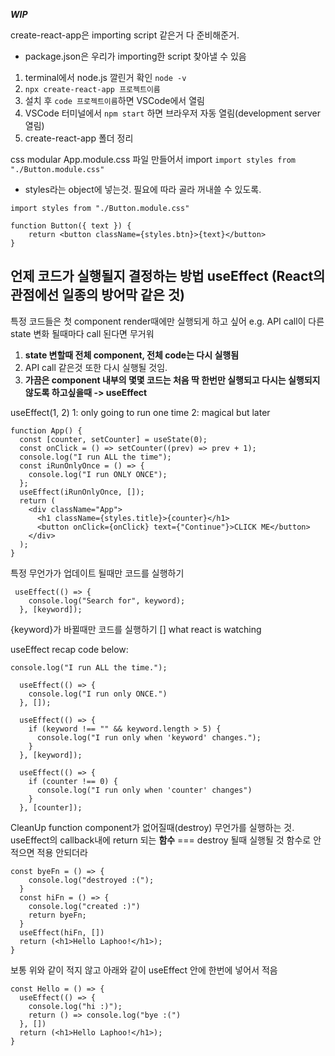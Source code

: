 ***WIP***

create-react-app은 importing script 같은거 다 준비해준거.
- package.json은 우리가 importing한 script 찾아낼 수 있음

1. terminal에서 node.js 깔린거 확인 `node -v`
2. `npx create-react-app 프로젝트이름`
3. 설치 후 `code 프로젝트이름`하면 VSCode에서 열림
4. VSCode 터미널에서 `npm start` 하면 브라우저 자동 열림(development server열림)
5. create-react-app 폴더 정리

css modular
App.module.css 파일 만들어서 import `import styles from "./Button.module.css"`
- styles라는 object에 넣는것. 필요에 따라 골라 꺼내쓸 수 있도록.
```
import styles from "./Button.module.css"

function Button({ text }) {
    return <button className={styles.btn}>{text}</button>
}
```

## 언제 코드가 실행될지 결정하는 방법 useEffect (React의 관점에선 일종의 방어막 같은 것) 
특정 코드들은 첫 component render때에만 실행되게 하고 싶어 e.g. API call이 다른 state 변화 될때마다 call 된다면 무거워
1. **state 변할때 전체 component, 전체 code는 다시 실행됨**
2. API call 같은것 또한 다시 실행될 것임.
3. **가끔은 component 내부의 몇몇 코드는 처음 딱 한번만 실행되고 다시는 실행되지 않도록 하고싶을때 -> useEffect**

useEffect(1, 2)
1: only going to run one time
2: magical but later
```
function App() {
  const [counter, setCounter] = useState(0);
  const onClick = () => setCounter((prev) => prev + 1);
  console.log("I run ALL the time");
  const iRunOnlyOnce = () => {
    console.log("I run ONLY ONCE");
  };
  useEffect(iRunOnlyOnce, []);
  return (
    <div className="App">
      <h1 className={styles.title}>{counter}</h1>
      <button onClick={onClick} text={"Continue"}>CLICK ME</button>
    </div>
  );
}
```

특정 무언가가 업데이트 될때만 코드를 실행하기
```
 useEffect(() => {
    console.log("Search for", keyword);
  }, [keyword]);
```
{keyword}가 바뀔때만 코드를 실행하기
[] what react is watching


useEffect recap code below:
```
console.log("I run ALL the time.");

  useEffect(() => {
    console.log("I run only ONCE.")
  }, []);

  useEffect(() => {
    if (keyword !== "" && keyword.length > 5) {
      console.log("I run only when 'keyword' changes.");
    }
  }, [keyword]);

  useEffect(() => {
    if (counter !== 0) {
      console.log("I run only when 'counter' changes")
    }
  }, [counter]);
```


CleanUp function
component가 없어질때(destroy) 무언가를 실행하는 것.
useEffect의 callback내에 return 되는 **함수** === destroy 될때 실행될 것
함수로 안적으면 적용 안되더라
```
const byeFn = () => {
    console.log("destroyed :(");
  }
  const hiFn = () => {
    console.log("created :)")
    return byeFn;
  }
  useEffect(hiFn, [])
  return (<h1>Hello Laphoo!</h1>);
}
```
보통 위와 같이 적지 않고 아래와 같이 useEffect 안에 한번에 넣어서 적음
```
const Hello = () => {
  useEffect(() => {
    console.log("hi :)");
    return () => console.log("bye :(")
  }, [])
  return (<h1>Hello Laphoo!</h1>);
}
```
